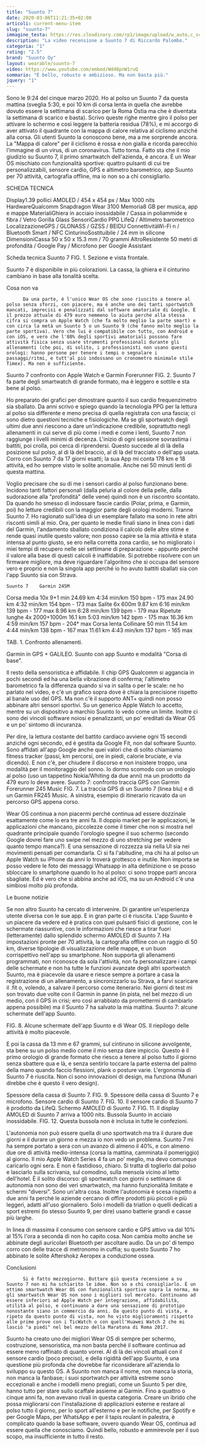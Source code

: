 ```yaml
---
title: "Suunto 7"
date: 2020-03-06T11:21:35+02:00
articoli: current-menu-item
slug: "suunto-7"
immagine_testa: https://res.cloudinary.com/rp1/image/upload/w_auto,c_scale,q_auto,f_auto/v1583170541/Suunto/suunto-7.jpg
description: "La video recensione a Suunto 7 di Riccardo Palombo."
categoria: "1"
rating: "2.5"
brand: "Suunto Oy"
layout: wearable/suunto-7
video: https://www.youtube.com/embed/Wd48pnW1ruQ
sommario: "È bello, robusto e ambizioso. Ma non basta più."
jquery: "1"
---
```


Sono le 9:24 del cinque marzo 2020. Ho al polso un Suunto 7 da questa mattina (sveglia 5:30, e poi 10 km di corsa lenta in quella che avrebbe dovuto essere la settimana di scarico per la Roma Ostia ma che è diventata la settimana di scarico e basta). Scrivo queste righe mentre giro il polso per attivare lo schermo e così leggere la batteria residua (78%), e mi accorgo di aver attivato il quadrante con la mappa di calore relativa al ciclismo anziché alla corsa. Gli utenti Suunto la conoscono bene, ma a me sorprende ancora. La "Mappa di calore" per il ciclismo è rossa e non gialla e ricorda parecchio l'immagine di un virus, di un coronavirus. Tutto torna. Fatto sta che il mio giudizio su Suunto 7, il primo smartwatch dell'azienda, è ancora. È un Wear OS mischiato con funzionalità sportive: quattro pulsanti di cui tre personalizzabili, sensore cardio, GPS e altimetro barometrico, app Suunto per 70 attività, cartografia offline, ma io non so a chi consigliarlo.

SCHEDA TECNICA

Display1.39 pollici AMOLED / 454 x 454 px / Max 1000 nits HardwareQualcomm Snapdragon Wear 3100 Memoria8 GB per musica, app e mappe MaterialiGhiera in acciaio inossidabile / Cassa in poliammide e fibra / Vetro Gorilla Glass SensoriCardio PPG LifeQ / Altimetro barometrico LocalizzazioneGPS / GLONASS / GZSS / BEIDU ConnettivitàWi-Fi n / Bluetooth Smart / NFC CinturinoSostituibile / 24 mm in silicone DimensioniCassa 50 x 50 x 15.3 mm / 70 grammi AltroResistente 50 metri di profondità / Google Pay / Microfono per Google Assistant

Scheda tecnica Suunto 7
FIG. 1. Sezione e vista frontale.

Suunto 7 è disponibile in più colorazioni. La cassa, la ghiera e il cinturino cambiano in base alla tonalità scelta.

Cosa non va

          Da una parte, è l'unico Wear OS che sono riuscito a tenere al polso senza sforzi, con piacere, ma è anche uno dei tanti sportwatch mancati, imprecisi e penalizzati dal software amatoriale di Google. E il prezzo attuale di 479 euro nemmeno lo aiuta perché alla stessa cifra si compra un Apple Watch (che fa molto meglio la parte smart) e con circa la metà un Suunto 5 o un Suunto 9 (che fanno molto meglio la parte sportiva). Vero che lui è compatibile con tutto, con Android e con iOS, e vero che l'80% degli sportivi amatoriali possono fare attività fisica senza usare strumenti professionali durante gli allenamenti (che poi, di solito, i professionisti non usano questi orologi: hanno persone per tenere i tempi o segnalare i passaggi/ritmi, e tutt'al più indossano un cronometro minimale stile Timex). Ma non è sufficiente.

Suunto 7 confronto con Apple Watch e Garmin Forerunner
FIG. 2. Suunto 7 fa parte degli smartwatch di grande formato, ma è leggero e sottile e sta bene al polso.

Ho preparato dei grafici per dimostrare quanto il suo cardio frequenzimetro sia sballato. Da anni scrivo e spiego quando la tecnologia PPG per la lettura al polso sia differente e meno precisa di quella registrata con una fascia; ci sono dietro questioni tecniche e fisiologiche. Ma se gli sportwatch degli ultimi due anni riescono a dare un'indicazione credibile, soprattutto negli allenamenti in cui serve di più come i medi e come i lenti, Suunto 7 non raggiunge i livelli minimi di decenza. L'inizio di ogni sessione sovrastima i battiti, poi crolla, poi cerca di riprendersi. Questo succede al di là della posizione sul polso, al di là del braccio, al di là del tracciato o dell'app usata. Corro con Suunto 7 da 17 giorni esatti; la sua App mi conta 178 km e 18 attività, ed ho sempre visto le solite anomalie. Anche nei 50 minuti lenti di questa mattina.

Voglio precisare che su di me i sensori cardio al polso funzionano bene. Incidono tanti fattori personali (dalla peluria al colore della pelle, dalla sudorazione alla "profondità" delle vene) quindi non è un riscontro scontato. Da quando ho smesso di indossare fascie cardio (Polar, prima, e Garmin, poi) ho letture credibili con la maggior parte degli orologi moderni. Tranne Suunto 7. Ho ragionato sull'idea di un esemplare fallato ma sono in rete altri risconti simili al mio. Ora, per quanto le medie finali siano in linea con i dati del Garmin, l'andamento sballato condiziona il calcolo delle altre stime e rende quasi inutile questo valore; non posso capire se la mia attività è stata intensa al punto giusto, se ero nella corretta zona cardio, se ho migliorato i miei tempi di recupero nelle sei settimane di preparazione - appunto perché il valore alla base di questi calcoli è inaffidabile. Si potrebbe risolvere con un firmware migliore, ma deve riguardare l'algoritmo che si occupa del sensore vero e proprio e non la singola app perché io ho avuto battiti sballati sia con l'app Suunto sia con Strava.

	Suunto 7 	Garmin 245M
Corsa media
10x 9+1 min 	24.69 km
4:34 min/km
150 bpm - 175 max 	24.90 km
4:32 min/km
154 bpm - 173 max
Salite
6x 600m 	9.87 km
6:16 min/km
139 bpm - 177 max 	8.96 km
6:28 min/km
139 bpm - 179 max
Ripetute lunghe
4x 2000+1000m 	16.1 km
5:03 min/km
142 bpm - 175 max 	16.36 km
4:59 min/km
157 bpm - 204* max
Corsa lenta
Collinare 50 min 	11.54 km
4:44 min/km
138 bpm - 167 max 	11.61 km
4:43 min/km
137 bpm - 165 max

TAB. 1. Confronto allenamenti.

Garmin in GPS + GALILEO. Suunto con app Suunto e modalità "Corsa di base".

Il resto della sensoristica è affidabile. Il chip GPS Qualcomm si aggancia in pochi secondi ed ha una bella vibrazione di conferma; l'altimetro barometrico fa la differenza quando si va in salita o per le scale: ne ho parlato nel video, e c'è un grafico sopra dove è chiara la precisione rispetto al banale uso del GPS. Ma non c'è il supporto ANT+ quindi non posso abbinare altri sensori sportivi. Su un generico Apple Watch lo accetto, mentre su un dispositivo a marchio Suunto lo vedo come un limite. Inoltre ci sono dei vincoli software noiosi e penalizzanti, un po' ereditati da Wear OS e un po' sintomo di incuranza.

Per dire, la lettura costante del battito cardiaco avviene ogni 15 secondi anziché ogni secondo, ed è gestita da Google Fit, non dal software Suunto. Sono affidati all'app Google anche quei valori che di solito chiamiamo fitness tracker (passi, km percorsi, ore in piedi, calorie bruciate, e via dicendo). E non c'è, per chiudere il discorso e non insistere troppo, una modalità per il monitoraggio del sonno. Io dormo scomodo con un orologio al polso (uso un tappetino Nokia/Whiting da due anni) ma un prodotto da 479 euro lo deve avere.
Suunto 7: confronto traccia GPS con Garmin Forerunner 245 Music
FIG. 7. La traccia GPS di un Suunto 7 (linea blu) e di un Garmin FR245 Music. A sinistra, esempio di itinerario ricavato da un percorso GPS appena corso.

Wear OS continua a non piacermi perché continua ad essere dozzinale esattamente come lo era tre anni fa. Il doppio market per le applicazioni, le applicazioni che mancano, piccolezze come il timer che non si mostra nel quadrante principale quando l'orologio spegne il suo schermo (secondo Google dovrei fare uno swipe nel mezzo di uno stretching per vedere quanto tempo manca?). E una sensazione di rozzezza sia nella UI sia nei movimenti pensati per comandarla. Ci si fa l'abitudine, ma chi ha al polso un Apple Watch su iPhone da anni lo troverà grottesco e inutile. Non importa se posso vedere le foto dei messaggi Whatsapp in alta definizione o se posso sbloccare lo smartphone quando lo ho al polso: ci sono troppe parti ancora sbagliate. Ed è vero che si abbina anche ad iOS, ma su un Android c'è una simbiosi molto più profonda.

Le buone notizie
         

Se non altro Suunto ha cercato di intervenire. Di garantire un'esperienza utente diversa con le sue app. E in gran parte ci è riuscita. L'app Suunto è un piacere da vedere ed è pratica con quei pulsanti fisici di gestione, con le schermate riassuntive, con le informazioni che riesce a tirar fuori (letteramente) dallo splendido schermo AMOLED di Suunto 7. Ha impostazioni pronte per 70 attività, la cartografia offline con un raggio di 50 km, diverse tipologie di visualizzazione delle mappe, e un buon corrispettivo nell'app su smartphone. Non supporta gli allenamenti programmati, non riconosce da sola l'attività, non fa personalizzare i campi delle schermate e non ha tutte le funzioni avanzate degli altri sportwatch Suunto, ma è piacevole da usare e riesce sempre a portare a casa la registrazione di un allenamento, a sincronizzarlo su Strava, a farvi scaricare il .fit o, volendo, a salvare il percorso come itenerario. Nei giorni di test mi son trovato due volte con il Garmin in panne (in pista, nel bel mezzo di un medio, con il GPS in crisi; ero così arrabbiato da promettermi di cambiarlo appena possibile) ma il Suunto 7 ha salvato la mia mattina.
Suunto 7: alcune schermate dell'app Suunto.

FIG. 8. Alcune schermate dell'app Suunto e di Wear OS. Il riepilogo delle attività è molto piacevole.

E poi la cassa da 13 mm e 67 grammi, sul cintiruno in silicone avvolgente, sta bene su un polso medio come il mio senza dare impiccio. Questo è il primo orologio di grande formato che riesco a tenere al polso tutto il giorno senza sbattere qua e là, e senza sentirlo toccare la parte esterna del palmo della mano quando faccio flessioni, plank o posture varie. L'ergonomia di Suunto 7 è riuscita. Non ci sono innovazioni di design, ma funziona (Munari direbbe che è questo il vero design).

Spessore della cassa di Suunto 7.
FIG. 9. Spessore della cassa di Suunto 7 e microfono.
Sensore cardio di Suunto 7.
FIG. 10. Il sensore cardio di Suunto 7 è prodotto da LifeQ.
Schermo AMOLED di Suunto 7.
FIG. 11. Il display AMOLED di Suunto 7 arriva a 1000 nits.
Bussola Suunto in acciaio inossidabile.
FIG. 12. Questa bussola non è inclusa in tutte le confezioni.

L'autonomia non può essere quella di uno sportwatch ma tra il durare due giorni e il durare un giorno e mezza io non vedo un problema. Suunto 7 mi ha sempre portato a sera con un avanzo di almeno il 40%, e con almeno due ore di attività medio-intensa (corsa la mattina, camminata il pomeriggio) al giorno. Il mio Apple Watch Series 4 fa un po' meglio, ma devo comunque caricarlo ogni sera. E non è fastidioso, chiaro. Si tratta di toglierlo dal polso e lasciarlo sulla scrivania, sul comodino, sulla mensola vicino al letto dell'hotel. È il solito discorso: gli sportwatch con giorni o settimane di autonomia non sono dei veri smartwatch, ma hanno funzionalità limitate e schermi "diversi". Sono un'altra cosa. Inoltre l'autonomia è scesa rispetto a due anni fa perché le aziende cercano di offire prodotti più piccoli e più leggeri, adatti all'uso giornaliero. Solo i modelli da triatlon o quelli dedicati a sport estremi (lo stesso Suunto 9, per dire) usano batterie grandi e casse più larghe.

In linea di massima il consumo con sensore cardio e GPS attivo va dal 10% al 15% l'ora a seconda di non ho capito cosa. Non cambia molto anche se abbinate degli auricolari Bluetooth per ascoltare audio. Da un po' di tempo corro con delle tracce di metronomo in cuffia; su questo Suunto 7 ho abbinato le solite Aftershokz Aeropex a conduzione ossea.

Conclusioni

          Si è fatto mezzogiorno. Buttare giù questa recensione a su Suunto 7 non mi ha schiarito le idee. Non so a chi consigliarlo. È un ottimo smartwatch Wear OS con funzionalità sportive sopra la norma, ma gli smartwatch Wear OS non sono i migliori sul mercato. Continuano ad essere inferiori ad Apple Watch per integrazione, affidabilità, utilità al polso, e continuano a dare una sensazione di prototipo nonostante siano in commercio da anni. Da questo punto di vista, e ripeto da questo punto di vista, non ho visto miglioramenti rispetto alle prime prove con i TicWatch o con quell'Huawei Watch 2 che mi lasciò "a piedi" nel bel mezzo della Maratona di Roma 2017.

Suunto ha creato uno dei migliori Wear OS di sempre per schermo, costruzione, sensoristica, ma non basta perché il software continua ad essere meno raffinato di quanto vorrei. Al di là dei vincoli attuali con il sensore cardio (poco preciso), e della rigidità dell'app Suunto, è una questione più profonda che dovrebbe far riconsiderare all'azienda lo sviluppo su questo OS. A Suunto non manca il nome, non manca la storia, non manca la fanbase; i suoi sportwatch per attività estreme sono eccezionali e anche i modelli meno pregiati, come un Suunto 5 per dire, hanno tutto per stare sullo scaffale assieme ai Garmin. Fino a quattro o cinque anni fa, non avevano rivali in questa categoria. Creare un ibrido che possa migliorarsi con l'installazione di applicazioni esterne e restare al polso tutto il giorno, per lo sport all'esterno e per le notifiche, per Spotify e per Google Maps, per WhatsApp e per il tapis roulant in palestra, è complicato quando la base software, ovvero quando Wear OS, continua ad essere quella che conosciamo. Quindi bello, robusto e ammirevole per il suo scopo, ma insufficiente in tutto il resto.



